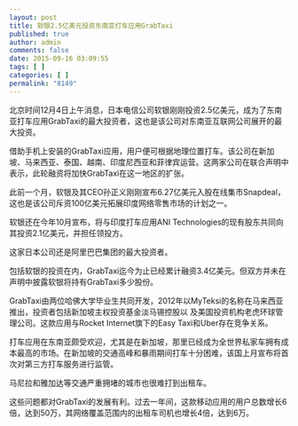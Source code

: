 ```yaml
---
layout: post
title: 软银2.5亿美元投资东南亚打车应用GrabTaxi
published: true
author: admin
comments: false
date: 2015-09-16 03:09:55
tags: [ ]
categories: [ ]
permalink: "8149"
---
```



北京时间12月4日上午消息，日本电信公司软银刚刚投资2.5亿美元，成为了东南亚打车应用GrabTaxi的最大投资者，这也是该公司对东南亚互联网公司展开的最大投资。

借助手机上安装的GrabTaxi应用，用户便可根据地理位置打车。该公司在新加坡、马来西亚、泰国、越南、印度尼西亚和菲律宾运营。这两家公司在联合声明中表示，此轮融资将加快GrabTaxi在这一地区的扩张。

此前一个月，软银及其CEO孙正义刚刚宣布6.27亿美元入股在线集市Snapdeal，这也是该公司斥资100亿美元拓展印度网络零售市场的计划之一。

软银还在今年10月宣布，将与印度打车应用ANI Technologies的现有股东共同向其投资2.1亿美元，并担任领投方。

这家日本公司还是阿里巴巴集团的最大投资者。

包括软银的投资在内，GrabTaxi迄今为止已经累计融资3.4亿美元。但双方并未在声明中披露软银将持有GrabTaxi多少股份。

GrabTaxi由两位哈佛大学毕业生共同开发，2012年以MyTeksi的名称在马来西亚推出，投资者包括新加坡主权投资基金淡马锡控股以 及美国投资机构老虎环球管理公司。这款应用与Rocket Internet旗下的Easy Taxi和Uber存在竞争关系。

打车应用在东南亚颇受欢迎，尤其是在新加坡，那里已经成为全世界私家车拥有成本最高的市场。在新加坡的交通高峰和暴雨期间打车十分困难，该国上月宣布将首次对第三方打车服务进行监管。

马尼拉和雅加达等交通严重拥堵的城市也很难打到出租车。

这些问题都对GrabTaxi的发展有利。过去一年间，这款移动应用的用户总数增长6倍，达到50万，其网络覆盖范围内的出租车司机也增长4倍，达到6万。